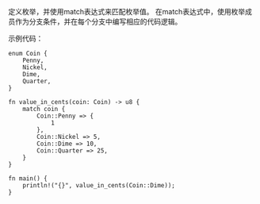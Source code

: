 
定义枚举，并使用match表达式来匹配枚举值。
在match表达式中，使用枚举成员作为分支条件，并在每个分支中编写相应的代码逻辑。

示例代码：

```shell
enum Coin {
    Penny,
    Nickel,
    Dime,
    Quarter,
}

fn value_in_cents(coin: Coin) -> u8 {
    match coin {
        Coin::Penny => {
            1
        },
        Coin::Nickel => 5,
        Coin::Dime => 10,
        Coin::Quarter => 25,
    }
}

fn main() {
    println!("{}", value_in_cents(Coin::Dime));
}
```